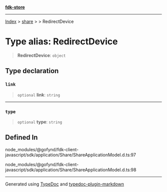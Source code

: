 [**fdk-store**](../../../README.md)
***

[Index](../../../API.md) > [share](../../README.md) > [<internal>](../README.md) > RedirectDevice

# Type alias: RedirectDevice

> **RedirectDevice**: `object`

## Type declaration

### `link`

> `optional` **link**: `string`

***

### `type`

> `optional` **type**: `string`

## Defined In

node\_modules/@gofynd/fdk-client-javascript/sdk/application/Share/ShareApplicationModel.d.ts:97

node\_modules/@gofynd/fdk-client-javascript/sdk/application/Share/ShareApplicationModel.d.ts:98

***
Generated using [TypeDoc](https://typedoc.org/) and [typedoc-plugin-markdown](https://www.npmjs.com/package/typedoc-plugin-markdown)
